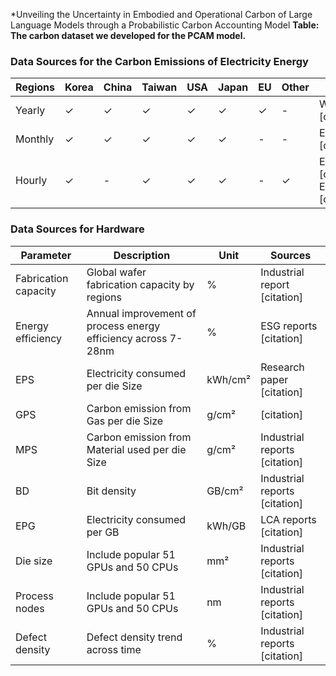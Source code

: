*Unveiling the Uncertainty in Embodied and Operational Carbon of Large Language Models through a Probabilistic Carbon Accounting Model
**Table: The carbon dataset we developed for the PCAM model.**

### Data Sources for the Carbon Emissions of Electricity Energy

| Regions | Korea | China | Taiwan | USA | Japan | EU | Other | Source |
|---------|-------|-------|--------|-----|-------|----|-------|--------|
| Yearly  | ✓     | ✓     | ✓      | ✓   | ✓     | ✓  | -     | World in Data [citation] |
| Monthly | ✓     | ✓     | ✓      | ✓   | ✓     | -  | -     | EMBIR [citation] |
| Hourly  | ✓     | -     | ✓      | ✓   | ✓     | -  | ✓     | ENTSOE [citation], ElectricityMaps [citation] |

### Data Sources for Hardware

| Parameter | Description | Unit | Sources |
|-----------|-------------|------|---------|
| Fabrication capacity | Global wafer fabrication capacity by regions | % | Industrial report [citation] |
| Energy efficiency | Annual improvement of process energy efficiency across 7-28nm | % | ESG reports [citation] |
| EPS | Electricity consumed per die Size | kWh/cm² | Research paper [citation] |
| GPS | Carbon emission from Gas per die Size | g/cm² | [citation] |
| MPS | Carbon emission from Material used per die Size | g/cm² | Industrial reports [citation] |
| BD | Bit density | GB/cm² | Industrial reports [citation] |
| EPG | Electricity consumed per GB | kWh/GB | LCA reports [citation] |
| Die size | Include popular 51 GPUs and 50 CPUs | mm² | Industrial reports [citation] |
| Process nodes | Include popular 51 GPUs and 50 CPUs | nm | Industrial reports [citation] |
| Defect density | Defect density trend across time | % | Industrial reports [citation] |
